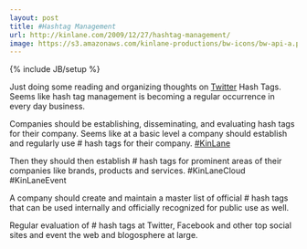 ```yaml
---
layout: post
title: #Hashtag Management
url: http://kinlane.com/2009/12/27/hashtag-management/
image: https://s3.amazonaws.com/kinlane-productions/bw-icons/bw-api-a.png
---
```

{% include JB/setup %}
<p>
     Just doing some reading and organizing thoughts on <a href="http://www.twitter.com">Twitter</a> Hash Tags. Seems like hash tag management is becoming a regular occurrence in every day business.
</p>
<p>
     Companies should be establishing, disseminating, and evaluating hash tags for their company. Seems like at a basic level a company should establish and regularly use # hash tags for their company. <a href="http://twitter.com/kinlane">#KinLane</a>
</p>
<p>
     Then they should then establish # hash tags for prominent areas of their companies like brands, products and services. #KinLaneCloud #KinLaneEvent
</p>
<p>
     A company should create and maintain a master list of official # hash tags that can be used internally and officially recognized for public use as well.
</p>
<p>
     Regular evaluation of # hash tags at Twitter, Facebook and other top social sites and event the web and blogosphere at large.
</p>